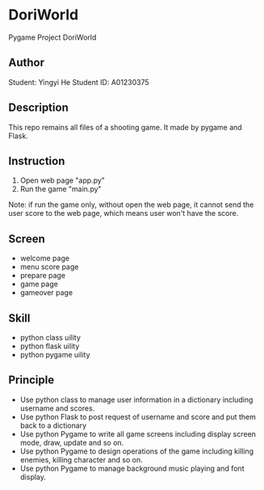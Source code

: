 # DoriWorld
Pygame Project DoriWorld

## Author
Student: Yingyi He
Student ID: A01230375

## Description
This repo remains all files of a shooting game. It made by pygame and Flask.

## Instruction
  1. Open web page "app.py"
  2. Run the game "main.py"
  
  Note: if run the game only, without open the web page, it cannot send the user score to the web page, which means user won't have the score.
  
## Screen
- welcome page
- menu score page
- prepare page
- game page
- gameover page

## Skill
- python class uility
- python flask uility
- python pygame uility

## Principle
- Use python class to manage user information in a dictionary including username and scores.
- Use python Flask to post request of username and score and put them back to a dictionary
- Use python Pygame to write all game screens including display screen mode, draw, update and so on.
- Use python Pygame to design operations of the game including killing enemies, killing character and so on.
- Use python Pygame to manage background music playing and font display.


  
